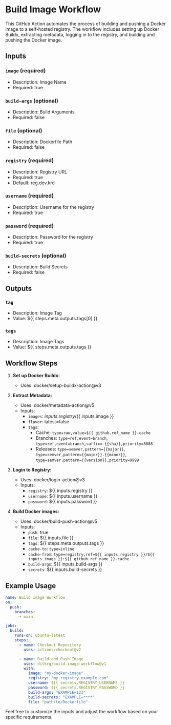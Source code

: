 # Build Image Workflow

This GitHub Action automates the process of building and pushing a Docker image to a self-hosted registry. The workflow includes setting up Docker Buildx, extracting metadata, logging in to the registry, and building and pushing the Docker image.

## Inputs

### `image` (required)
- Description: Image Name
- Required: true

### `build-args` (optional)
- Description: Build Arguments
- Required: false

### `file` (optional)
- Description: Dockerfile Path
- Required: false

### `registry` (required)
- Description: Registry URL
- Required: true
- Default: reg.dev.krd

### `username` (required)
- Description: Username for the registry
- Required: true

### `password` (required)
- Description: Password for the registry
- Required: true

### `build-secrets` (optional)
- Description: Build Secrets
- Required: false

## Outputs

### `tag`
- Description: Image Tag
- Value: ${{ steps.meta.outputs.tags[0] }}

### `tags`
- Description: Image Tags
- Value: ${{ steps.meta.outputs.tags }}

## Workflow Steps

1. **Set up Docker Buildx:**
   - Uses: docker/setup-buildx-action@v3

2. **Extract Metadata:**
   - Uses: docker/metadata-action@v5
   - Inputs:
     - `images`: ${{ inputs.registry }}/${{ inputs.image }}
     - `flavor`: latest=false
     - `tags`:
       - Cache: `type=raw,value=${{ github.ref_name }}-cache`
       - Branches: `type=ref,event=branch`, `type=ref,event=branch,suffix=-{{sha}},priority=8888`
       - Releases: `type=semver,pattern={{major}}`, `type=semver,pattern={{major}}.{{minor}}`, `type=semver,pattern={{version}},priority=9999`

3. **Login to Registry:**
   - Uses: docker/login-action@v3
   - Inputs:
     - `registry`: ${{ inputs.registry }}
     - `username`: ${{ inputs.username }}
     - `password`: ${{ inputs.password }}

4. **Build Docker images:**
   - Uses: docker/build-push-action@v5
   - Inputs:
     - `push`: true
     - `file`: ${{ inputs.file }}
     - `tags`: ${{ steps.meta.outputs.tags }}
     - `cache-to`: `type=inline`
     - `cache-from`: `type=registry,ref=${{ inputs.registry }}/${{ inputs.image }}:${{ github.ref_name }}-cache`
     - `build-args`: ${{ inputs.build-args }}
     - `secrets`: ${{ inputs.build-secrets }}

## Example Usage

```yaml
name: Build Image Workflow
on:
  push:
    branches:
      - main

jobs:
  build:
    runs-on: ubuntu-latest
    steps:
      - name: Checkout Repository
        uses: actions/checkout@v2

      - name: Build and Push Image
        uses: ditkrg/build-image-workflow@v1
        with:
          image: "my-docker-image"
          registry: "my-registry.example.com"
          username: ${{ secrets.REGISTRY_USERNAME }}
          password: ${{ secrets.REGISTRY_PASSWORD }}
          build-args: "EXAMPLE=123"
          build-secrets: "EXAMPLE=****"
          file: "path/to/Dockerfile"
```

Feel free to customize the inputs and adjust the workflow based on your specific requirements.
